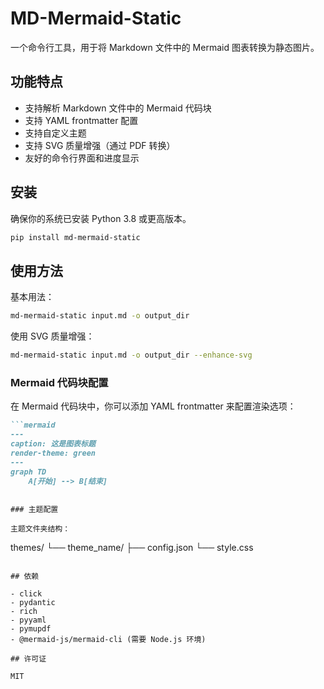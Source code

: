 # MD-Mermaid-Static

一个命令行工具，用于将 Markdown 文件中的 Mermaid 图表转换为静态图片。

## 功能特点

- 支持解析 Markdown 文件中的 Mermaid 代码块
- 支持 YAML frontmatter 配置
- 支持自定义主题
- 支持 SVG 质量增强（通过 PDF 转换）
- 友好的命令行界面和进度显示

## 安装

确保你的系统已安装 Python 3.8 或更高版本。

```bash
pip install md-mermaid-static
```

## 使用方法

基本用法：

```bash
md-mermaid-static input.md -o output_dir
```

使用 SVG 质量增强：

```bash
md-mermaid-static input.md -o output_dir --enhance-svg
```

### Mermaid 代码块配置

在 Mermaid 代码块中，你可以添加 YAML frontmatter 来配置渲染选项：

```markdown
```mermaid
---
caption: 这是图表标题
render-theme: green
---
graph TD
    A[开始] --> B[结束]
```
```

### 主题配置

主题文件夹结构：

```
themes/
  └── theme_name/
      ├── config.json
      └── style.css
```

## 依赖

- click
- pydantic
- rich
- pyyaml
- pymupdf
- @mermaid-js/mermaid-cli (需要 Node.js 环境)

## 许可证

MIT
